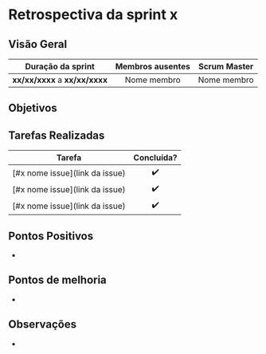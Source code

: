 # Retrospectiva da sprint x

## Visão Geral

|        Duração da sprint        |  Membros ausentes | Scrum Master |
| :-----------------------------: |  :--------------: | :--------------: |
| **xx/xx/xxxx** a **xx/xx/xxxx** |    Nome membro    | Nome membro |

## Objetivos

## Tarefas Realizadas

| Tarefa | Concluída? |
| ------ | :--------: |
| [#x nome issue](link da issue) | :heavy_check_mark: | <emotion concluido ou não>
| [#x nome issue](link da issue) | :heavy_check_mark: | <emotion concluido ou não>
| [#x nome issue](link da issue) | :heavy_check_mark: | <emotion concluido ou não>


## Pontos Positivos
- 


## Pontos de melhoria
-


## Observações
-

